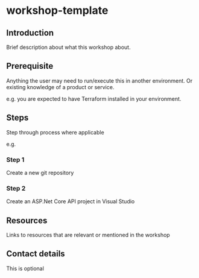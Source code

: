 # workshop-template

## Introduction
Brief description about what this workshop about.

## Prerequisite
Anything the user may need to run/execute this in another environment. Or existing knowledge of a product or service.

e.g. you are expected to have Terraform installed in your environment.

## Steps

Step through process where applicable

e.g. 

### Step 1
Create a new git repository

### Step 2 
Create an ASP.Net Core API project in Visual Studio

## Resources
Links to resources that are relevant or mentioned in the workshop

## Contact details
This is optional
